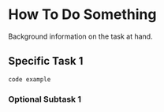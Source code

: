 # How To Do Something

Background information on the task at hand.

## Specific Task 1

```
code example
```

### Optional Subtask 1
